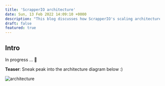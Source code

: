 ```yaml
---
title: 'ScrapperIO architecture'
date: Sun, 13 Feb 2022 14:09:10 +0000
description: "This blog discusses how ScrapperIO's scaling architecture was designed."
draft: false
featured: true
---
```


Intro   
-----

In progress ... 🚧

**Teaser**: Sneak peak into the architecture diagram below :)

![architecture](/img/scrapperio.png)